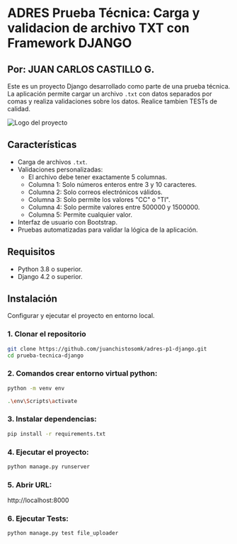 # ADRES Prueba Técnica: Carga y validacion de archivo TXT con Framework DJANGO

## Por: JUAN CARLOS CASTILLO G.

Este es un proyecto Django desarrollado como parte de una prueba técnica. La aplicación permite cargar un archivo `.txt` con datos separados por comas y realiza validaciones sobre los datos. Realice tambien TESTs de calidad.

![Logo del proyecto](https://iili.io/3JHevfI.md.png)

## Características

- Carga de archivos `.txt`.
- Validaciones personalizadas:
  - El archivo debe tener exactamente 5 columnas.
  - Columna 1: Solo números enteros entre 3 y 10 caracteres.
  - Columna 2: Solo correos electrónicos válidos.
  - Columna 3: Solo permite los valores "CC" o "TI".
  - Columna 4: Solo permite valores entre 500000 y 1500000.
  - Columna 5: Permite cualquier valor.
- Interfaz de usuario con Bootstrap.
- Pruebas automatizadas para validar la lógica de la aplicación.

## Requisitos

- Python 3.8 o superior.
- Django 4.2 o superior.

## Instalación

Configurar y ejecutar el proyecto en entorno local.

### 1. Clonar el repositorio

```bash
git clone https://github.com/juanchistosomk/adres-p1-django.git
cd prueba-tecnica-django
```

### 2. Comandos crear entorno virtual python:

```bash
python -m venv env
```

```bash
.\env\Scripts\activate
```

### 3. Instalar dependencias:

```bash
pip install -r requirements.txt
```

### 4. Ejecutar el proyecto:

```bash
python manage.py runserver
```

### 5. Abrir URL:

http://localhost:8000

### 6. Ejecutar Tests:

```bash
python manage.py test file_uploader
```
